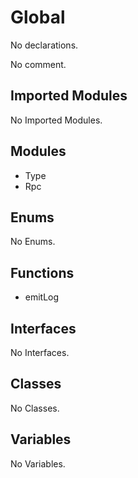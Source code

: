 # Global

No declarations.

No comment.

## Imported Modules

No Imported Modules.

## Modules

* Type
* Rpc

## Enums

No Enums.

## Functions

* emitLog

## Interfaces

No Interfaces.

## Classes

No Classes.

## Variables

No Variables.

